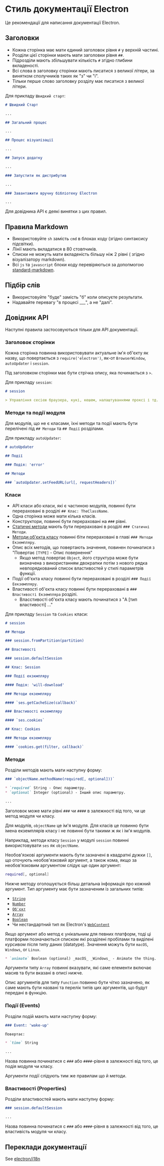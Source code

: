 # Стиль документації Electron

Це рекомендації для написання документації Electron.

## Заголовки

* Кожна сторінка має мати єдиний заголовок рівня `#` у верхній частині.
* Розділи цієї сторінки мають мати заголовки рівня `##`.
* Підрозділи мають збільшувати кількість `#` згідно глибини вкладеності.
* Всі слова в заголовку сторінки мають писатися з великої літери, за винятком сполучників таких як "з" чи "і".
* Тільки перше слово заголовку розділу має писатися з великої літери.

Для прикладу `Швидкий старт`:

```markdown
# Швидкий Старт

...

## Загальний процес

...

## Процес візуалізації

...

## Запуск додатку

...

### Запустити як дистрибутив

...

### Завантажити вручну бібліотеку Electron

...
```

Для довідника API є деякі винятки з цих правил.

## Правила Markdown

* Використовуйте `sh` замість `cmd` в блоках коду (згідно синтаксису підсвітки).
* Лінії мають вкладатися в 80 стовпчиків.
* Списки не можуть мати вкладеність більшу ніж 2 рівні ( згідно візуалізатору markdown).
* Всі `js` та `javascript` блоки коду перевіряються за допопмогою [standard-markdown](http://npm.im/standard-markdown).

## Підбір слів

* Використовуйте "буде" замість "б" коли описуєте результати.
* Надавайте перевагу "в процесі ___", а не "далі".

## Довідник API

Наступні правила застосовуються тільки для API документації.

### Заголовок сторінки

Кожна сторінка повинна використовувати актуальне ім'я об'єкту як назву, що повертається з `require('electron')`, як-от `BrowserWindow`, `autoUpdater` і `session`.

Під заголовком сторінки має бути стрічка опису, яка починається з `>`.

Для прикладу `session`:

```markdown
# session

> Управління сесією браузера, кукі, кешем, налаштуваннями проксі і тд.
```

### Методи та події модуля

Для модулів, що не є класами, їхні методи та події мають бути перелічені під `## Методи` та `## Події` розділами.

Для прикладу `autoUpdater`:

```markdown
# autoUpdater

## Події

### Подія: 'error'

## Методи

### `autoUpdater.setFeedURL(url[, requestHeaders])`
```

### Класи

* API класи або класи, які є частиною модулів, повинні бути перераховані в розділі `## Клас: TheClassName`.
* Одна сторінка може мати кілька класів.
* Конструктори, повинні бути перераховані на `###` рівні.
* [Статичні методи](https://developer.mozilla.org/en-US/docs/Web/JavaScript/Reference/Classes/static) мають бути перераховані в розділі `### Статичні Методи`.
* [Методи об'єкта класу](https://developer.mozilla.org/en-US/docs/Web/JavaScript/Reference/Classes#Prototype_methods) повинні біти перераховані в главі `### Методи Екземпляру`.
* Опис всіх методів, що повертають значення, повинен починатися з "Повертає `[TYPE]` - Опис повернення" 
  * Якщо метод повертає `Object`, його структура може бути визначена з використанням двокрапки потім з нового рядка невпорядкований список властивостей у стилі параметрів функції.
* Події об'єкта класу повинні бути перераховані в розділі `### Події Еекземпляру`.
* Властивості об'єкта класу повинні бути перераховані в `### Властивості Екземпляра` розділі. 
  * Власстивості об'єкта класу мають починатися з "A [тип властивості] ..."

Для прикладу `Session` та `Cookies` класи:

```markdown
# session

## Методи

### session.fromPartition(partition)

## Властивості

### session.defaultSession

## Клас: Session

### Події екзкмпляру

#### Подія: 'will-download'

### Методи екземпляру

#### `ses.getCacheSize(callback)`

### Властивості екземпляру

#### `ses.cookies`

## Клас: Cookies

### Методи екземпляру

#### `cookies.get(filter, callback)`
```

### Методи

Розділи методів мають мати наступну форму:

```markdown
### `objectName.methodName(required[, optional]))`

* `required` String - Опис параметру.
* `optional` Integer (optional) - Інший опис параметру.

...
```

Заголовок може мати рівні `###` чи `####` в залежності від того, чи це метод модуля чи класу.

Для модулів, `objectName` це ім'я модуля. Для класів це повинно бути імена екземплярів класу і не повинні бути такими ж як і ім'я модулів.

Наприклад, методи класу `Session` у модулі `session` повинні використовувати `ses` як `objectName`.

Необов'язкові аргументи мають бути зазначені в квадратні дужки `[]`, що оточують необов'язковий аргумент, а також кома, якщо за необов'язковим аргументом слідує ще один аргумент:

```sh
required[, optional]
```

Нижче методу оголошується більш детальна інформація про кожний аргумент. Тип аргументу має бути зазначеним із загальних типів:

* [`String`](https://developer.mozilla.org/en-US/docs/Web/JavaScript/Reference/Global_Objects/String)
* [`Number`](https://developer.mozilla.org/en-US/docs/Web/JavaScript/Reference/Global_Objects/Number)
* [`Об'єкт`](https://developer.mozilla.org/en-US/docs/Web/JavaScript/Reference/Global_Objects/Object)
* [`Array`](https://developer.mozilla.org/en-US/docs/Web/JavaScript/Reference/Global_Objects/Array)
* [`Boolean`](https://developer.mozilla.org/en-US/docs/Web/JavaScript/Reference/Global_Objects/Boolean)
* Чи нестандартний тип як Electron's [`WebContent`](api/web-contents.md)

Якщо аргумент або метод є унікальним для певних платформ, тоді ці платформи позначаються списком які розділені пробілами та виділені курсивом після типу даних (datatype). Значення можуть бути `macOS`, `Windows`, or `Linux`.

```markdown
* `animate` Boolean (optional) _macOS_ _Windows_ - Animate the thing.
```

Аргументи типу `Array` повинні вказувати, які саме елементи включає масив та бути вказані в описі нижче.

Опис аргументів для типу `Function` повинно бути чітко зазначено, як саме мають бути названі та перелік типів цих аргументів, що будут передані в функцію.

### Події (Events)

Розділи подій мають мати наступну форму:

```markdown
### Event: 'wake-up'

Повертає:

* `time` String

...
```

Назва повинна починатися с `###` або `####`-рівня в залежності від того, це подія модуля чи класу.

Аргументи події слідують тим же правилам що й методи.

### Властивості (Properties)

Розділи властивостей мають мати наступну форму:

```markdown
### session.defaultSession

...

```

Назва повинна починатися с `###` або `####`-рівня в залежності від того, це властивість модуля чи класу.

## Переклади документації

See [electron/i18n](https://github.com/electron/i18n#readme)